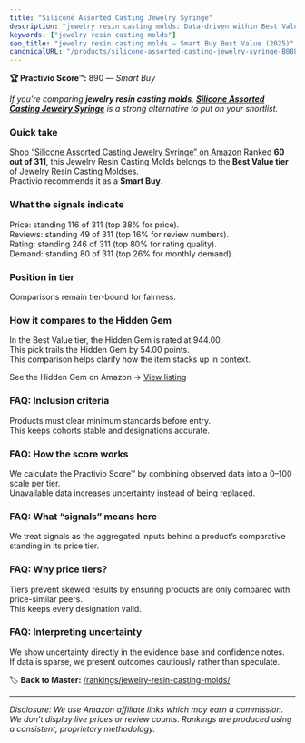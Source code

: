 ```yaml
---
title: "Silicone Assorted Casting Jewelry Syringe"
description: "jewelry resin casting molds: Data-driven within Best Value ranking using the Practivio Score™. Positioned by quality, value, demand, findability, momentum."
keywords: ["jewelry resin casting molds"]
seo_title: "jewelry resin casting molds — Smart Buy Best Value (2025)"
canonicalURL: "/products/silicone-assorted-casting-jewelry-syringe-B088ZPTD3G/"
---
```


**🏆 Practivio Score™:** 890 — _Smart Buy_


*If you're comparing **jewelry resin casting molds**, **[Silicone Assorted Casting Jewelry Syringe](https://www.amazon.com/dp/B088ZPTD3G?tag=practivio-20)** is a strong alternative to put on your shortlist.*
### Quick take
[Shop “Silicone Assorted Casting Jewelry Syringe” on Amazon](https://www.amazon.com/dp/B088ZPTD3G?tag=practivio-20)
Ranked **60 out of 311**, this Jewelry Resin Casting Molds belongs to the **Best Value tier** of Jewelry Resin Casting Moldses.  
Practivio recommends it as a **Smart Buy**.

### What the signals indicate
Price: standing 116 of 311 (top 38% for price).  
Reviews: standing 49 of 311 (top 16% for review numbers).  
Rating: standing 246 of 311 (top 80% for rating quality).  
Demand: standing 80 of 311 (top 26% for monthly demand).

### Position in tier
Comparisons remain tier-bound for fairness.

### How it compares to the Hidden Gem
In the Best Value tier, the Hidden Gem is rated at 944.00.  
This pick trails the Hidden Gem by 54.00 points.  
This comparison helps clarify how the item stacks up in context.  

See the Hidden Gem on Amazon → [View listing](https://www.amazon.com/dp/B0871WGZKP?tag=practivio-20)

### FAQ: Inclusion criteria
Products must clear minimum standards before entry.  
This keeps cohorts stable and designations accurate.

### FAQ: How the score works
We calculate the Practivio Score™ by combining observed data into a 0–100 scale per tier.  
Unavailable data increases uncertainty instead of being replaced.

### FAQ: What “signals” means here
We treat signals as the aggregated inputs behind a product’s comparative standing in its price tier.

### FAQ: Why price tiers?
Tiers prevent skewed results by ensuring products are only compared with price-similar peers.  
This keeps every designation valid.

### FAQ: Interpreting uncertainty
We show uncertainty directly in the evidence base and confidence notes.  
If data is sparse, we present outcomes cautiously rather than speculate.


🏷️ **Back to Master:** [/rankings/jewelry-resin-casting-molds/](/rankings/jewelry-resin-casting-molds/)

---
_Disclosure: We use Amazon affiliate links which may earn a commission. We don’t display live prices or review counts. Rankings are produced using a consistent, proprietary methodology._
